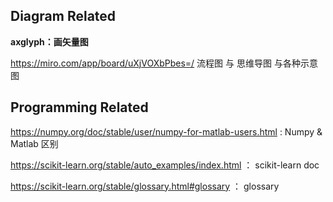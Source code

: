 ## Diagram Related

**axglyph：画矢量图**

https://miro.com/app/board/uXjVOXbPbes=/ 流程图 与 思维导图 与各种示意图

## Programming Related

https://numpy.org/doc/stable/user/numpy-for-matlab-users.html : Numpy & Matlab 区别

https://scikit-learn.org/stable/auto_examples/index.html ： scikit-learn doc

https://scikit-learn.org/stable/glossary.html#glossary ： glossary